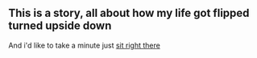 This is a story, all about how my life got flipped turned upside down
---
And i'd like to take a minute just [sit right there](index.md)
